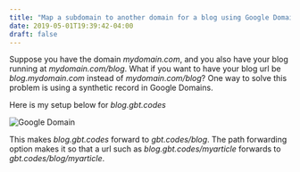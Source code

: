 ```yaml
---
title: "Map a subdomain to another domain for a blog using Google Domains"
date: 2019-05-01T19:39:42-04:00
draft: false
---
```


Suppose you have the domain *mydomain.com*, and you also have your blog running at *mydomain.com/blog*. 
What if you want to have your blog url be *blog.mydomain.com* instead of *mydomain.com/blog*? One way to 
solve this problem is using a synthetic record in Google Domains.

Here is my setup below for *blog.gbt.codes*

![Google Domain](/img/domain.png "Domains Setup")

This makes *blog.gbt.codes* forward to *gbt.codes/blog*. The path forwarding option makes it so that
a url such as *blog.gbt.codes/myarticle* forwards to *gbt.codes/blog/myarticle*.
